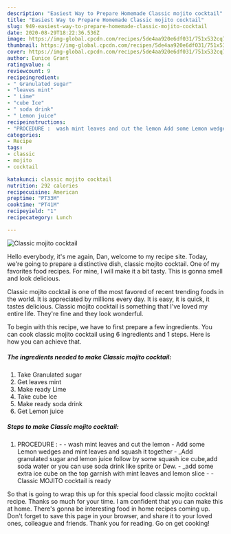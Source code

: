 ```yaml
---
description: "Easiest Way to Prepare Homemade Classic mojito cocktail"
title: "Easiest Way to Prepare Homemade Classic mojito cocktail"
slug: 949-easiest-way-to-prepare-homemade-classic-mojito-cocktail
date: 2020-08-29T18:22:36.536Z
image: https://img-global.cpcdn.com/recipes/5de4aa920e6df031/751x532cq70/classic-mojito-cocktail-recipe-main-photo.jpg
thumbnail: https://img-global.cpcdn.com/recipes/5de4aa920e6df031/751x532cq70/classic-mojito-cocktail-recipe-main-photo.jpg
cover: https://img-global.cpcdn.com/recipes/5de4aa920e6df031/751x532cq70/classic-mojito-cocktail-recipe-main-photo.jpg
author: Eunice Grant
ratingvalue: 4
reviewcount: 9
recipeingredient:
- " Granulated sugar"
- "leaves mint"
- " Lime"
- "cube Ice"
- " soda drink"
- " Lemon juice"
recipeinstructions:
- "PROCEDURE :  wash mint leaves and cut the lemon Add some Lemon wedges and mint leaves and squash it together _Add granulated sugar and lemon juice follow by some squash ice cube,add soda water or you can use soda drink like sprite or Dew.  _add some extra ice cube on the top garnish with mint leaves and lemon slice  Classic MOJITO cocktail is ready"
categories:
- Recipe
tags:
- classic
- mojito
- cocktail

katakunci: classic mojito cocktail 
nutrition: 292 calories
recipecuisine: American
preptime: "PT33M"
cooktime: "PT41M"
recipeyield: "1"
recipecategory: Lunch

---
```



![Classic mojito cocktail](https://img-global.cpcdn.com/recipes/5de4aa920e6df031/751x532cq70/classic-mojito-cocktail-recipe-main-photo.jpg)

Hello everybody, it's me again, Dan, welcome to my recipe site. Today, we're going to prepare a distinctive dish, classic mojito cocktail. One of my favorites food recipes. For mine, I will make it a bit tasty. This is gonna smell and look delicious.



Classic mojito cocktail is one of the most favored of recent trending foods in the world. It is appreciated by millions every day. It is easy, it is quick, it tastes delicious. Classic mojito cocktail is something that I've loved my entire life. They're fine and they look wonderful.


To begin with this recipe, we have to first prepare a few ingredients. You can cook classic mojito cocktail using 6 ingredients and 1 steps. Here is how you can achieve that.

<!--inarticleads1-->

##### The ingredients needed to make Classic mojito cocktail:

1. Take  Granulated sugar
1. Get leaves mint
1. Make ready  Lime
1. Take cube Ice
1. Make ready  soda drink
1. Get  Lemon juice




<!--inarticleads2-->

##### Steps to make Classic mojito cocktail:

1. PROCEDURE : -  - wash mint leaves and cut the lemon - Add some Lemon wedges and mint leaves and squash it together - _Add granulated sugar and lemon juice follow by some squash ice cube,add soda water or you can use soda drink like sprite or Dew. -  _add some extra ice cube on the top garnish with mint leaves and lemon slice -  - Classic MOJITO cocktail is ready




So that is going to wrap this up for this special food classic mojito cocktail recipe. Thanks so much for your time. I am confident that you can make this at home. There's gonna be interesting food in home recipes coming up. Don't forget to save this page in your browser, and share it to your loved ones, colleague and friends. Thank you for reading. Go on get cooking!
